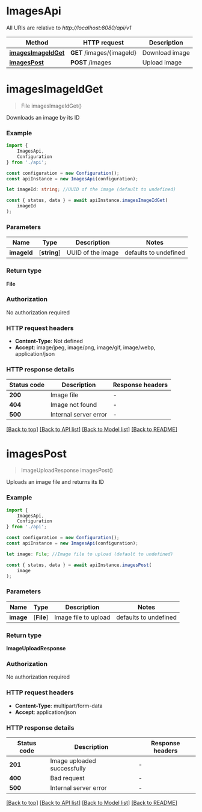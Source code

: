 # ImagesApi

All URIs are relative to *http://localhost:8080/api/v1*

|Method | HTTP request | Description|
|------------- | ------------- | -------------|
|[**imagesImageIdGet**](#imagesimageidget) | **GET** /images/{imageId} | Download image|
|[**imagesPost**](#imagespost) | **POST** /images | Upload image|

# **imagesImageIdGet**
> File imagesImageIdGet()

Downloads an image by its ID

### Example

```typescript
import {
    ImagesApi,
    Configuration
} from './api';

const configuration = new Configuration();
const apiInstance = new ImagesApi(configuration);

let imageId: string; //UUID of the image (default to undefined)

const { status, data } = await apiInstance.imagesImageIdGet(
    imageId
);
```

### Parameters

|Name | Type | Description  | Notes|
|------------- | ------------- | ------------- | -------------|
| **imageId** | [**string**] | UUID of the image | defaults to undefined|


### Return type

**File**

### Authorization

No authorization required

### HTTP request headers

 - **Content-Type**: Not defined
 - **Accept**: image/jpeg, image/png, image/gif, image/webp, application/json


### HTTP response details
| Status code | Description | Response headers |
|-------------|-------------|------------------|
|**200** | Image file |  -  |
|**404** | Image not found |  -  |
|**500** | Internal server error |  -  |

[[Back to top]](#) [[Back to API list]](../README.md#documentation-for-api-endpoints) [[Back to Model list]](../README.md#documentation-for-models) [[Back to README]](../README.md)

# **imagesPost**
> ImageUploadResponse imagesPost()

Uploads an image file and returns its ID

### Example

```typescript
import {
    ImagesApi,
    Configuration
} from './api';

const configuration = new Configuration();
const apiInstance = new ImagesApi(configuration);

let image: File; //Image file to upload (default to undefined)

const { status, data } = await apiInstance.imagesPost(
    image
);
```

### Parameters

|Name | Type | Description  | Notes|
|------------- | ------------- | ------------- | -------------|
| **image** | [**File**] | Image file to upload | defaults to undefined|


### Return type

**ImageUploadResponse**

### Authorization

No authorization required

### HTTP request headers

 - **Content-Type**: multipart/form-data
 - **Accept**: application/json


### HTTP response details
| Status code | Description | Response headers |
|-------------|-------------|------------------|
|**201** | Image uploaded successfully |  -  |
|**400** | Bad request |  -  |
|**500** | Internal server error |  -  |

[[Back to top]](#) [[Back to API list]](../README.md#documentation-for-api-endpoints) [[Back to Model list]](../README.md#documentation-for-models) [[Back to README]](../README.md)

